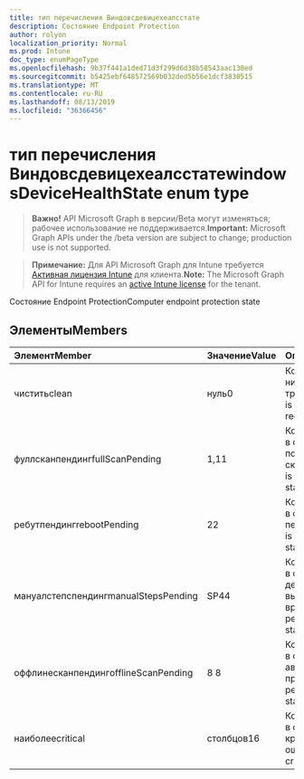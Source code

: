 ```yaml
---
title: тип перечисления Виндовсдевицехеалсстате
description: Состояние Endpoint Protection
author: rolyon
localization_priority: Normal
ms.prod: Intune
doc_type: enumPageType
ms.openlocfilehash: 9b37f441a1ded71d3f299d6d38b58543aac130ed
ms.sourcegitcommit: b5425ebf648572569b032ded5b56e1dcf3830515
ms.translationtype: MT
ms.contentlocale: ru-RU
ms.lasthandoff: 08/13/2019
ms.locfileid: "36366456"
---
```

# <a name="windowsdevicehealthstate-enum-type"></a><span data-ttu-id="b4682-103">тип перечисления Виндовсдевицехеалсстате</span><span class="sxs-lookup"><span data-stu-id="b4682-103">windowsDeviceHealthState enum type</span></span>

> <span data-ttu-id="b4682-104">**Важно!** API Microsoft Graph в версии/Beta могут изменяться; рабочее использование не поддерживается.</span><span class="sxs-lookup"><span data-stu-id="b4682-104">**Important:** Microsoft Graph APIs under the /beta version are subject to change; production use is not supported.</span></span>

> <span data-ttu-id="b4682-105">**Примечание:** Для API Microsoft Graph для Intune требуется [Активная лицензия Intune](https://go.microsoft.com/fwlink/?linkid=839381) для клиента.</span><span class="sxs-lookup"><span data-stu-id="b4682-105">**Note:** The Microsoft Graph API for Intune requires an [active Intune license](https://go.microsoft.com/fwlink/?linkid=839381) for the tenant.</span></span>

<span data-ttu-id="b4682-106">Состояние Endpoint Protection</span><span class="sxs-lookup"><span data-stu-id="b4682-106">Computer endpoint protection state</span></span>

## <a name="members"></a><span data-ttu-id="b4682-107">Элементы</span><span class="sxs-lookup"><span data-stu-id="b4682-107">Members</span></span>
|<span data-ttu-id="b4682-108">Элемент</span><span class="sxs-lookup"><span data-stu-id="b4682-108">Member</span></span>|<span data-ttu-id="b4682-109">Значение</span><span class="sxs-lookup"><span data-stu-id="b4682-109">Value</span></span>|<span data-ttu-id="b4682-110">Описание</span><span class="sxs-lookup"><span data-stu-id="b4682-110">Description</span></span>|
|:---|:---|:---|
|<span data-ttu-id="b4682-111">чистить</span><span class="sxs-lookup"><span data-stu-id="b4682-111">clean</span></span>|<span data-ttu-id="b4682-112">нуль</span><span class="sxs-lookup"><span data-stu-id="b4682-112">0</span></span>|<span data-ttu-id="b4682-113">Компьютер чист и никаких действий не требовалось</span><span class="sxs-lookup"><span data-stu-id="b4682-113">Computer is clean and no action is required</span></span>|
|<span data-ttu-id="b4682-114">фуллсканпендинг</span><span class="sxs-lookup"><span data-stu-id="b4682-114">fullScanPending</span></span>|<span data-ttu-id="b4682-115">1,1</span><span class="sxs-lookup"><span data-stu-id="b4682-115">1</span></span>|<span data-ttu-id="b4682-116">Компьютер находится в состоянии ожидания полного сканирования</span><span class="sxs-lookup"><span data-stu-id="b4682-116">Computer is in pending full scan state</span></span>|
|<span data-ttu-id="b4682-117">ребутпендинг</span><span class="sxs-lookup"><span data-stu-id="b4682-117">rebootPending</span></span>|<span data-ttu-id="b4682-118">2</span><span class="sxs-lookup"><span data-stu-id="b4682-118">2</span></span>|<span data-ttu-id="b4682-119">Компьютер находится в состоянии ожидания перезагрузки</span><span class="sxs-lookup"><span data-stu-id="b4682-119">Computer is in pending reboot state</span></span>|
|<span data-ttu-id="b4682-120">мануалстепспендинг</span><span class="sxs-lookup"><span data-stu-id="b4682-120">manualStepsPending</span></span>|<span data-ttu-id="b4682-121">SP4</span><span class="sxs-lookup"><span data-stu-id="b4682-121">4</span></span>|<span data-ttu-id="b4682-122">Компьютер находится в состоянии ожидания действий, выполняемых вручную</span><span class="sxs-lookup"><span data-stu-id="b4682-122">Computer is in pending manual steps state</span></span>|
|<span data-ttu-id="b4682-123">оффлинесканпендинг</span><span class="sxs-lookup"><span data-stu-id="b4682-123">offlineScanPending</span></span>|<span data-ttu-id="b4682-124">8 </span><span class="sxs-lookup"><span data-stu-id="b4682-124">8</span></span>|<span data-ttu-id="b4682-125">Компьютер находится в состоянии ожидания автономной проверки</span><span class="sxs-lookup"><span data-stu-id="b4682-125">Computer is in pending offline scan state</span></span>|
|<span data-ttu-id="b4682-126">наиболее</span><span class="sxs-lookup"><span data-stu-id="b4682-126">critical</span></span>|<span data-ttu-id="b4682-127">столбцов</span><span class="sxs-lookup"><span data-stu-id="b4682-127">16</span></span>|<span data-ttu-id="b4682-128">Компьютер находится в состоянии критической ошибки</span><span class="sxs-lookup"><span data-stu-id="b4682-128">Computer is in critical failure state</span></span>|



